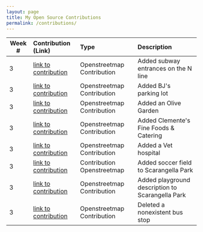 ```yaml
---
layout: page
title: My Open Source Contributions
permalink: /contributions/
---
```


<!--
The first column, Contribution, must be a hyperlink to the actual contribution,
such as the Wikipedia edit or pull request, etc., with a suitable name.
Type of the contribution should be "Wikipedia edit", "OpenStreet Map feature",
"Project Documentation", "Project Code", "Blog Edit", etc.

The Description should include a brief summary of what you did.

Replace the first row below with your contribution and add new ones below it
following the same syntax.

-->





| Week #       | Contribution (Link)  | Type  | Description |
|---|:---|:---|:---|
| 3 | [link to contribution](https://www.openstreetmap.org/changeset/81084460)    | Openstreetmap Contribution  |  Added subway entrances on the N line|
| 3 | [link to contribution](https://www.openstreetmap.org/changeset/81084407)  | Openstreetmap Contribution | Added BJ's parking lot  |
| 3 | [link to contribution](https://www.openstreetmap.org/changeset/81084384)   | Openstreetmap Contribution | Added an Olive Garden |
| 3 | [link to contribution](https://www.openstreetmap.org/changeset/81084299)| Openstreetmap Contribution | Added Clemente's Fine Foods & Catering|
| 3 | [link to contribution](https://www.openstreetmap.org/changeset/81083882)| Openstreetmap Contribution | Added a Vet hospital|
| 3 | [link to contribution](https://www.openstreetmap.org/changeset/81084032#map=19/40.59517/-73.98420)|  Contribution Openstreetmap | Added soccer field to Scarangella Park|
| 3 | [link to contribution](https://www.openstreetmap.org/changeset/81084047) | Openstreetmap Contribution | Added playground description to Scarangella Park|
| 3 | [link to contribution](https://www.openstreetmap.org/changeset/81084450) | Openstreetmap Contribution | Deleted a nonexistent bus stop |
